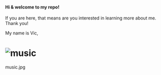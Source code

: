 #### Hi & welcome to my repo! 
If you are here, that means are you interested in learning more about me. Thank you! 


My name is Vic, 
# ![music](https://github.com/vic-voskovsky/Portfolio/blob/master/images/music.jpg)



music.jpg
